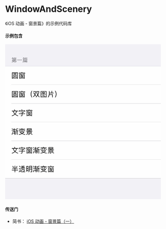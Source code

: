 # WindowAndScenery
《iOS 动画 - 窗景篇》的示例代码库



#### 示例包含

![](doc/image/1.jpg)




#### 传送门
- 简书： [iOS 动画 - 窗景篇（一）]()

